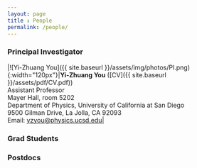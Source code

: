 ```yaml
--- 
layout: page 
title : People 
permalink: /people/
---
```


### Principal Investigator

|![Yi-Zhuang You]({{ site.baseurl }}/assets/img/photos/PI.png){:width="120px"}|**Yi-Zhuang You** ([CV]({{ site.baseurl }}/assets/pdf/CV.pdf))<br>Assistant Professor<br>Mayer Hall, room 5202<br>Department of Physics, University of California at San Diego<br>9500 Gilman Drive, La Jolla, CA 92093<br>Email: yzyou@physics.ucsd.edu|

### Grad Students

### Postdocs


